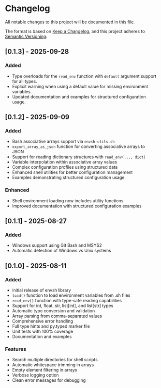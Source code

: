 # Changelog

All notable changes to this project will be documented in this file.

The format is based on [Keep a Changelog](https://keepachangelog.com/en/1.0.0/),
and this project adheres to [Semantic Versioning](https://semver.org/spec/v2.0.0.html).

## [0.1.3] - 2025-09-28

### Added

- Type overloads for the `read_env` function with `default` argument support for all types.
- Explicit warning when using a default value for missing environment variables.
- Updated documentation and examples for structured configuration usage.

## [0.1.2] - 2025-09-09

### Added
- Bash associative arrays support via `envsh-utils.sh`
- `export_array_as_json` function for converting associative arrays to JSON
- Support for reading dictionary structures with `read_env(..., dict)` 
- Variable interpolation within associative array values
- Complex configuration profiles using structured data
- Enhanced shell utilities for better configuration management
- Examples demonstrating structured configuration usage

### Enhanced
- Shell environment loading now includes utility functions
- Improved documentation with structured configuration examples

## [0.1.1] - 2025-08-27

### Added
- Windows support using Git Bash and MSYS2
- Automatic detection of Windows vs Unix systems

## [0.1.0] - 2025-08-11

### Added
- Initial release of envsh library
- `load()` function to load environment variables from .sh files
- `read_env()` function with type-safe reading capabilities
- Support for int, float, str, list[int], and list[str] types
- Automatic type conversion and validation
- Array parsing from comma-separated values
- Comprehensive error handling
- Full type hints and py.typed marker file
- Unit tests with 100% coverage
- Documentation and examples

### Features
- Search multiple directories for shell scripts
- Automatic whitespace trimming in arrays
- Empty element filtering in arrays
- Verbose logging option
- Clean error messages for debugging
